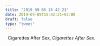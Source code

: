```yaml
---
title: "2019 09 05 15 42 21"
date: 2019-09-05T15:42:21+02:00
draft: false
type: "tweet"
---
```

<a href="https://music.apple.com/fr/album/cigarettes-after-sex/1215408950" class="iconfont icon-music" title="rss"></a> &nbsp; Cigarettes After Sex, *Cigarettes After Sex*.
